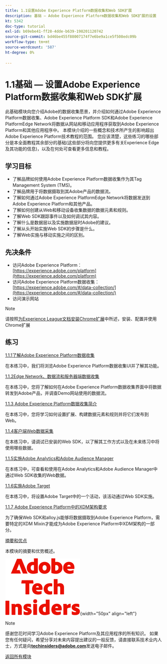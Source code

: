 ```yaml
---
title: 1.1设置Adobe Experience Platform数据收集和Web SDK扩展
description: 基础 — Adobe Experience Platform数据收集和Web SDK扩展的设置
kt: 5342
doc-type: tutorial
exl-id: b69ebe41-ff28-4dde-b639-198201120742
source-git-commit: bd46be455f88007174f7e6be9a1ce5f508edc09b
workflow-type: tm+mt
source-wordcount: '587'
ht-degree: 0%

---
```


# 1.1基础 — 设置Adobe Experience Platform数据收集和Web SDK扩展

此基础模块向您介绍Adobe的数据收集愿景，并介绍如何通过Adobe Experience Platform数据收集、Adobe Experience Platform SDK和Adobe Experience PlatformEdge Network将数据从网站和移动应用程序获取到Adobe Experience Platform和其他应用程序中。 本模块介绍的一些概念和技术所产生的影响超出Adobe Experience Platform技术教程的范围。 您应该清楚，这些练习的哪些部分是本全面教程其余部分的基础(这些部分将向您提供更多有关Experience Edge及其功能的信息)，以及在何处可查看更多信息和教程。

## 学习目标

- 了解品牌如何使用Adobe Experience Platform数据收集作为其Tag Management System (TMS)。
- 了解品牌用于将数据摄取到其Adobe产品的数据流。
- 了解如何通过Adobe Experience PlatformEdge Network将数据发送到Adobe Experience Platform和其他产品。
- 了解如何创建从Web和移动设备收集数据的数据元素和规则。
- 了解Web SDK跟踪事件以及如何调试其内容。
- 了解什么是数据层以及实施数据层时Adobe的建议。
- 了解从头开始实施Web SDK的步骤是什么。
- 了解Web实施与移动实施之间的区别。

## 先决条件

- 访问Adobe Experience Platform： [https://experience.adobe.com/platform](https://experience.adobe.com/platform)
- 访问Adobe Experience Platform数据收集： [https://experience.adobe.com/#/data-collection/](https://experience.adobe.com/#/data-collection/)
- 访问演示网站

>[!NOTE]
>
>请按照[为Experience League文档安装Chrome扩展](../../gettingstarted/gettingstarted/ex1.md)中所述，安装、配置并使用Chrome扩展

## 练习

[1.1.1了解Adobe Experience Platform数据收集](./ex1.md)

在本练习中，我们将浏览Adobe Experience Platform数据收集UI并了解其功能。

[1.1.2Edge Network、数据流和服务器端数据收集](./ex2.md)

在本练习中，您将了解如何在Adobe Experience Platform数据收集界面中将数据转发到Adobe产品，并调查Demo网站使用的数据流。

[1.1.3 Adobe Experience Platform数据收集简介](./ex3.md)

在本练习中，您将学习如何设置扩展、构建数据元素和规则并将它们发布到Web。

[1.1.4客户端Web数据采集](./ex4.md)

在本练习中，请调试已安装的Web SDK，以了解其工作方式以及在未来练习中将使用哪些数据。

[1.1.5实施Adobe Analytics和Adobe Audience Manager](./ex5.md)

在本练习中，可查看和使用在Adobe Analytics和Adobe Audience Manager中通过Web SDK收集的Web数据。

[1.1.6实施Adobe Target](./ex6.md)

在本练习中，将设置Adobe Target中的一个活动，该活动通过Web SDK实施。

[1.1.7 Adobe Experience Platform中的XDM架构要求](./ex7.md)

为了确保Web SDK和alloy.js能够将数据摄取到Adobe Experience Platform，需要特定的XDM Mixin才能成为Adobe Experience Platform中XDM架构的一部分。

[摘要和优点](./summary.md)

本模块的摘要和优势概述。

![技术内部人士](./../../../assets/images/techinsiders.png){width="50px" align="left"}

>[!NOTE]
>
>感谢您花时间学习Adobe Experience Platform及其应用程序的所有知识。 如果您有任何疑问，希望分享对未来内容提出建议的一般反馈，请直接联系技术业内人士，方式是向&#x200B;**techinsiders@adobe.com**&#x200B;发送电子邮件。

[返回所有模块](../../../overview.md)

